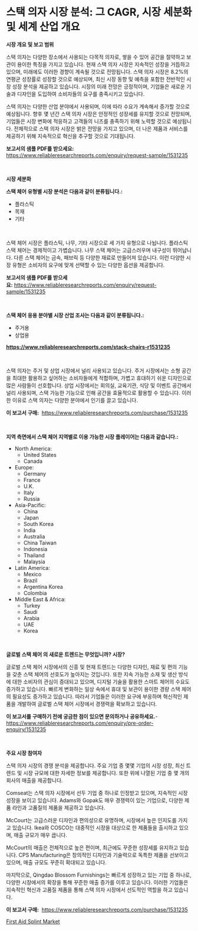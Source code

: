 <p><h1>스택 의자 시장 분석: 그 CAGR, 시장 세분화 및 세계 산업 개요</h1></p><p><strong>시장 개요 및 보고 범위</strong></p>
<p><p>스택 의자는 다양한 장소에서 사용되는 다목적 의자로, 쌓을 수 있어 공간을 절약하고 보관이 용이한 특징을 가지고 있습니다. 현재 스택 의자 시장은 지속적인 성장을 거듭하고 있으며, 미래에도 이러한 경향이 계속될 것으로 전망됩니다. 스택 의자 시장은 8.2%의 연평균 성장률로 성장할 것으로 예상되며, 최신 시장 동향 및 예측을 포함한 전반적인 시장 성장 분석을 제공하고 있습니다. 시장의 미래 전망은 긍정적이며, 기업들은 새로운 기술과 디자인을 도입하여 소비자들의 요구를 충족시키고 있습니다.</p><p>스택 의자는 다양한 산업 분야에서 사용되며, 이에 따라 수요가 계속해서 증가할 것으로 예상됩니다. 향후 몇 년간 스택 의자 시장은 안정적인 성장세를 유지할 것으로 전망되며, 기업들은 시장 변화에 적응하고 고객들의 니즈를 충족하기 위해 노력할 것으로 예상됩니다. 전체적으로 스택 의자 시장은 밝은 전망을 가지고 있으며, 더 나은 제품과 서비스를 제공하기 위해 지속적으로 혁신을 추구할 것으로 기대됩니다.</p></p>
<p><strong>보고서의 샘플 PDF를 받으세요:</strong> <a href="https://www.reliableresearchreports.com/enquiry/request-sample/1531235">https://www.reliableresearchreports.com/enquiry/request-sample/1531235</a></p>
<p>&nbsp;</p>
<p><strong>시장 세분화</strong></p>
<p><strong>스택 체어 유형별 시장 분석은 다음과 같이 분류됩니다.:</strong></p>
<p><ul><li>플라스틱</li><li>목재</li><li>기타</li></ul></p>
<p>&nbsp;</p>
<p><p>스택 체어 시장은 플라스틱, 나무, 기타 시장으로 세 가지 유형으로 나뉩니다. 플라스틱 스택 체어는 경제적이고 가볍습니다. 나무 스택 체어는 고급스러우며 내구성이 뛰어납니다. 다른 스택 체어는 금속, 패브릭 등 다양한 재료로 만들어져 있습니다. 이런 다양한 시장 유형은 소비자의 요구에 맞게 선택할 수 있는 다양한 옵션을 제공합니다.</p></p>
<p><strong>보고서의 샘플 PDF를 받으세요:</strong>&nbsp;<a href="https://www.reliableresearchreports.com/enquiry/request-sample/1531235">https://www.reliableresearchreports.com/enquiry/request-sample/1531235</a></p>
<p>&nbsp;</p>
<p><strong> 스택 체어 응용 분야별 시장 산업 조사는 다음과 같이 분류됩니다.:</strong></p>
<p><ul><li>주거용</li><li>상업용</li></ul></p>
<p><strong><a href="https://www.reliableresearchreports.com/stack-chairs-r1531235">https://www.reliableresearchreports.com/stack-chairs-r1531235</a></strong></p>
<p>&nbsp;</p>
<p><p>스택 의자는 주거 및 상업 시장에서 널리 사용되고 있습니다. 주거 시장에서는 소형 공간을 최대한 활용하고 싶어하는 소비자들에게 적합하며, 가볍고 휴대하기 쉬운 디자인으로 많은 사람들이 선호합니다. 상업 시장에서는 회의실, 교육기관, 식당 및 이벤트 공간에서 널리 사용되며, 스택 가능한 기능으로 인해 공간을 효율적으로 활용할 수 있습니다. 이러한 이유로 스택 의자는 다양한 분야에서 인기를 끌고 있습니다.</p></p>
<p><strong>이 보고서 구매:</strong>&nbsp; <a href="https://www.reliableresearchreports.com/purchase/1531235">https://www.reliableresearchreports.com/purchase/1531235</a></p>
<p>&nbsp;</p>
<p><strong>지역 측면에서 스택 체어 지역별로 이용 가능한 시장 플레이어는 다음과 같습니다.:</strong></p>
<p><ul>
    <li>
        North America:
        <ul>
            <li>United States</li>
            <li>Canada</li>
        </ul>
    </li>
    <li>
        Europe:
        <ul>
            <li>Germany</li>
            <li>France</li>
            <li>U.K.</li>
            <li>Italy</li>
            <li>Russia</li>
        </ul>
    </li>
    <li>
        Asia-Pacific:
        <ul>
            <li>China</li>
            <li>Japan</li>
            <li>South Korea</li>
            <li>India</li>
            <li>Australia</li>
            <li>China Taiwan</li>
            <li>Indonesia</li>
            <li>Thailand</li>
            <li>Malaysia</li>
        </ul>
    </li>
    <li>
        Latin America:
        <ul>
            <li>Mexico</li>
            <li>Brazil</li>
            <li>Argentina Korea</li>
            <li>Colombia</li>
        </ul>
    </li>
    <li>
        Middle East & Africa:
        <ul>
            <li>Turkey</li>
            <li>Saudi</li>
            <li>Arabia</li>
            <li>UAE</li>
            <li>Korea</li>
        </ul>
    </li>
    </ul></p>
<p>&nbsp;</p>
<p><strong>글로벌 스택 체어 의 새로운 트렌드는 무엇입니까? 시장?</strong></p>
<p><p>글로벌 스택 체어 시장에서의 신흥 및 현재 트렌드는 다양한 디자인, 재료 및 편의 기능을 갖춘 스택 체어의 선호도가 높아지는 것입니다. 또한 지속 가능한 소재 및 생산 방식에 대한 소비자의 관심이 증대되고 있으며, 디지털 기술을 활용한 스마트 체어의 수요도 증가하고 있습니다. 빠르게 변화하는 일상 속에서 휴대 및 보관이 용이한 경량 스택 체어의 필요성도 증가하고 있습니다. 따라서 기업들은 이러한 요구에 부응하며 혁신적인 제품을 개발하여 글로벌 스택 체어 시장에서 경쟁력을 확보하고 있습니다.</p></p>
<p><strong>이 보고서를 구매하기 전에 궁금한 점이 있으면 문의하거나 공유하세요.</strong>- <a href="https://www.reliableresearchreports.com/enquiry/pre-order-enquiry/1531235">https://www.reliableresearchreports.com/enquiry/pre-order-enquiry/1531235</a></p>
<p>&nbsp;</p>
<p><strong>주요 시장 참여자</strong></p>
<p><p>스택 의자 시장의 경쟁 분석을 제공합니다. 주요 기업 중 몇몇 기업의 시장 성장, 최신 트렌드 및 시장 규모에 대한 자세한 정보를 제공합니다. 또한 위에 나열된 기업 중 몇 개의 회사의 매출을 제공합니다. </p><p>Comseat는 스택 의자 시장에서 선두 기업 중 하나로 인정받고 있으며, 지속적인 시장 성장을 보이고 있습니다. Adams와 Gopak도 매우 경쟁력이 있는 기업으로, 다양한 제품 라인과 고품질의 제품을 제공하고 있습니다. </p><p>McCourt는 고급스러운 디자인과 편의성으로 유명하며, 시장에서 높은 인지도를 가지고 있습니다. Ikea와 COSCO는 대중적인 시장을 대상으로 한 제품들을 출시하고 있으며, 매출 규모가 매우 큽니다. </p><p>McCourt의 매출은 전체적으로 높은 편이며, 최근에도 꾸준한 성장세를 유지하고 있습니다. CPS Manufacturing은 창의적인 디자인과 기술력으로 독특한 제품을 선보이고 있으며, 매출 규모도 꾸준히 확대되고 있습니다. </p><p>마지막으로, Qingdao Blossom Furnishings는 빠르게 성장하고 있는 기업 중 하나로, 다양한 시장에서의 확장을 통해 꾸준한 매출 증가를 이루고 있습니다. 이러한 기업들은 지속적인 혁신과 고품질 제품을 통해 스택 의자 시장에서 선도적인 역할을 하고 있습니다.</p></p>
<p><strong>이 보고서 구매:</strong>&nbsp;&nbsp;<a href="https://www.reliableresearchreports.com/purchase/1531235">https://www.reliableresearchreports.com/purchase/1531235</a></p>
<p><p><a href="https://github.com/NorbertYates/Market-Research-Report-List-4/blob/main/first-aid-splint-market.md">First Aid Splint Market</a></p></p>